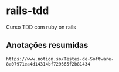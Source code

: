 # rails-tdd
 Curso TDD com ruby on rails

## Anotações resumidas      

    https://www.notion.so/Testes-de-Software-8a07971ea4d14314bf729365f2b81434